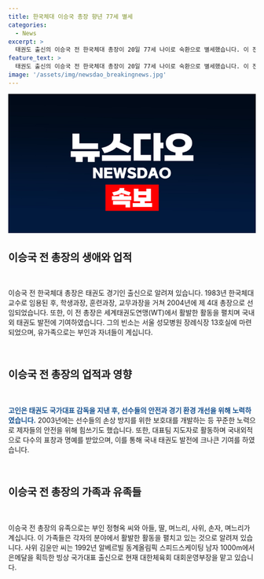 ```yaml
---
title: 한국체대 이승국 총장 향년 77세 별세
categories:
  - News
excerpt: >
  태권도 출신의 이승국 전 한국체대 총장이 20일 77세 나이로 숙환으로 별세했습니다. 이 전 총장은 국가대표 감독으로 활약한 뒤 한국체대 총장으로 임명되어 학생과장, 훈련과장, 교무과장을 거쳐 총장으로 올랐습니다. 또한, 세계태권도연맹에서 각종 직책을 맡으며 안전과 경기 환경 개선을 위해 노력하였습니다. 이 전 총장은 22일 오전 9시에 서울 성모병원 장례식장 13호실에서 발인합니다.
feature_text: >
  태권도 출신의 이승국 전 한국체대 총장이 20일 77세 나이로 숙환으로 별세했습니다. 이 전 총장은 국가대표 감독으로 활약한 뒤 한국체대 총장으로 임명되어 학생과장, 훈련과장, 교무과장을 거쳐 총장으로 올랐습니다. 또한, 세계태권도연맹에서 각종 직책을 맡으며 안전과 경기 환경 개선을 위해 노력하였습니다. 이 전 총장은 22일 오전 9시에 서울 성모병원 장례식장 13호실에서 발인합니다.
image: '/assets/img/newsdao_breakingnews.jpg'
---
```


<p><img src="/assets/img/newsdao_breakingnews.jpg" alt="implanttips 속보" /></p>

<h2 data-ke-size="size26">이승국 전 총장의 생애와 업적</h2>

<p data-ke-size="size16">&nbsp;</p>

<p>이승국 전 한국체대 총장은 태권도 경기인 출신으로 알려져 있습니다. 1983년 한국체대 교수로 임용된 후, 학생과장, 훈련과장, 교무과장을 거쳐 2004년에 제 4대 총장으로 선임되었습니다. 또한, 이 전 총장은 세계태권도연맹(WT)에서 활발한 활동을 펼치며 국내외 태권도 발전에 기여하였습니다. 그의 빈소는 서울 성모병원 장례식장 13호실에 마련되었으며, 유가족으로는 부인과 자녀들이 계십니다.</p>

<p data-ke-size="size16">&nbsp;</p>

<h2 data-ke-size="size26">이승국 전 총장의 업적과 영향</h2>

<p data-ke-size="size16">&nbsp;</p>

<p><b><span style="color: #1a5490;">고인은 태권도 국가대표 감독을 지낸 후, 선수들의 안전과 경기 환경 개선을 위해 노력하였습니다.</span></b> 2003년에는 선수들의 손상 방지를 위한 보호대를 개발하는 등 꾸준한 노력으로 제자들의 안전을 위해 힘쓰기도 했습니다. 또한, 대표팀 지도자로 활동하며 국내외적으로 다수의 표창과 명예를 받았으며, 이를 통해 국내 태권도 발전에 크나큰 기여를 하였습니다.</p>

<p data-ke-size="size16">&nbsp;</p>

<h2 data-ke-size="size26">이승국 전 총장의 가족과 유족들</h2>

<p data-ke-size="size16">&nbsp;</p>

<p>이승국 전 총장의 유족으로는 부인 정형옥 씨와 아들, 딸, 며느리, 사위, 손자, 며느리가 계십니다. 이 가족들은 각자의 분야에서 활발한 활동을 펼치고 있는 것으로 알려져 있습니다. 사위 김윤만 씨는 1992년 알베르빌 동계올림픽 스피드스케이팅 남자 1000m에서 은메달을 획득한 빙상 국가대표 출신으로 현재 대한체육회 대회운영부장을 맡고 있습니다.</p>

<p data-ke-size="size16">&nbsp;</p>

